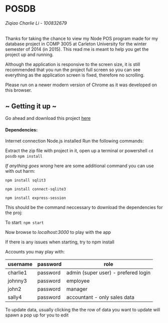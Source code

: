 # POSDB
###### Ziqiao Charlie Li - 100832679

Thanks for taking the chance to view my Node POS program made for my database 
project in COMP 3005 at Carleton University for the winter semester of 2014 
(in 2015). This read me is meant to help you get the project up and running. 

Although the application is responsive to the screen size, it is still recommended that you 
run the project full screen so you can see everything as the application screen is fixed,
therefore no scrolling.

Please run on a newer modern version of Chrome as it was developed on this 
browser.

## ~ Getting it up ~

Go ahead and download this project [here](/zcharli/posdb/archive/master.zip) 

#### Dependencies:
Internet connection 
Node.js installed
Run the following commands:

Extract the zip file with project in it, open up a terminal or powershell
`cd posdb`
`npm install`

*If anything goes wrong* here are some additional command you can use with out harm:

`npm install sqlit3`

`npm install connect-sqlite3`

`npm install express-session`

This should be the command neccessary to download the dependencies for the proj:

To start:
`npm start`

Now browse to *localhost:3000* to play with the app

If there is any issues when starting, try to npm install <missing dependency>

Accounts you may play with:

|username |  password  | role								 |
|---------|------------|-------------------------------------|
|charlie1 |  password  | admin (super user) - prefered login |
|johnny3  |  password  | employee							 |
|john2    |  password  | manager							 |
|sally4   |  password  | accountant - only sales data        |

To update data, usually clicking the the row of data you want to update will 
spawn a pop up for you to edit
